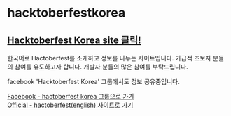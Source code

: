 # hacktoberfestkorea

## [Hacktoberfest Korea site 클릭!](https://www.hacktoberfestkorea.com/)

한국어로 Hactoberfest를 소개하고 정보를 나누는 사이트입니다.
가급적 초보자 분들의 참여를 유도하고자 합니다.
개발자 분들의 많은 참여를 부탁드립니다.

facebook 'Hacktoberfest Korea' 그룹에서도 정보 공유중입니다.

[Facebook - hactoberfest korea 그룹으로 가기](https://www.facebook.com/groups/788404381916128/?ref=share)  
[Official - hactoberfest(english) 사이트로 가기](https://hacktoberfest.digitalocean.com/)
